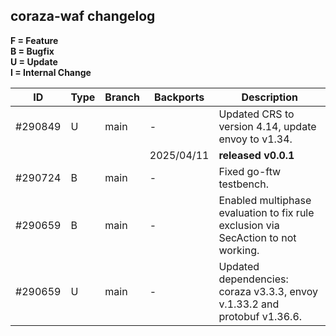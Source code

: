 ## coraza-waf changelog ##

**F = Feature**\
**B = Bugfix**\
**U = Update**\
**I = Internal Change**

|  ID  | Type | Branch | Backports | Description |
|------|------|--------|-----------|-------------|
| #290849 | U | main | - | Updated CRS to version 4.14, update envoy to v1.34. |
| | | | 2025/04/11 | **released v0.0.1** |
| #290724 | B | main | - | Fixed go-ftw testbench. |
| #290659 | B | main | - | Enabled multiphase evaluation to fix rule exclusion via SecAction to not working. |
| #290659 | U | main | - | Updated dependencies: coraza v3.3.3, envoy v.1.33.2 and protobuf v1.36.6. |
